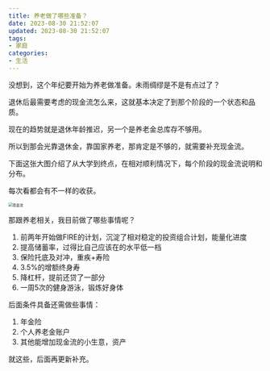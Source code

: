 ```yaml
---
title: 养老做了哪些准备？
date: 2023-08-30 21:52:07
updated: 2023-08-30 21:52:07
tags:
- 家庭
categories:
- 生活
---
```


没想到，这个年纪要开始为养老做准备。未雨绸缪是不是有点过了？

退休后最需要考虑的现金流怎么来，这就基本决定了到那个阶段的一个状态和品质。

现在的趋势就是退休年龄推迟，另一个是养老金总库存不够用。

所以到那会光靠退休金，靠国家养老，那肯定是不够的，就需要补充现金流。

下面这张大图介绍了从大学到终点，在相对顺利情况下，每个阶段的现金流说明和分布。

每次看都会有不一样的收获。

<img src="https://s2.loli.net/2023/08/30/uVPlZ7HNUirgGeM.png" alt="现金流" style="zoom:50%;" />



那跟养老相关，我目前做了哪些事情呢？

1. 前两年开始做FIRE的计划，沉淀了相对稳定的投资组合计划，能量化进度
2. 提高储蓄率，过得比自己应该在的水平低一档
3. 保险托底及对冲，重疾+寿险
4. 3.5%的增额终身寿
5. 降杠杆，提前还贷了一部分
6. 一周5次的健身游泳，锻炼好身体



后面条件具备还需做些事情：

1. 年金险
2. 个人养老金账户
3. 其他能增加现金流的小生意，资产



就这些，后面再更新补充。
